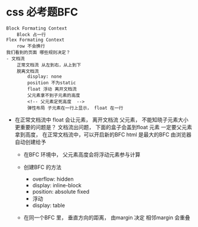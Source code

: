 # css 必考题BFC 
    Block Formating Context
        Block 占一行
    Flex Formating Context
        row 不会换行
    我们看到的页面 哪些规则决定？
    - 文档流
        正常文档流 从左到右，从上到下
        脱离文档流 
            display: none
            position 不为static
            float 浮动 离开文档流
            父元素拿不到子元素的高度
            <!-- 父元素定死高度  -->
            弹性布局 子元素在一行上显示， float 在一行

- 在正常文档流中
    float 会让元素， 离开文档流
    父元素， 不能知晓子元素大小
    更重要的问题是？ 文档流出问题， 下面的盒子会盖到float 元素
    一定要父元素拿到高度， 
    在正常文档流中，可以开启新的BFC 
    html 是最大的BFC 由浏览器自动创建给予 
    - 在BFC 环境中， 父元素高度会将浮动元素参与计算 
    - 创建BFC 的方法
        - overflow: hidden
        - display: inline-block
        - position: absolute fixed
        - 浮动
        - display: table

    - 在同一个BFC 里， 垂直方向的距离， 由margin 决定
        相邻margin 会重叠